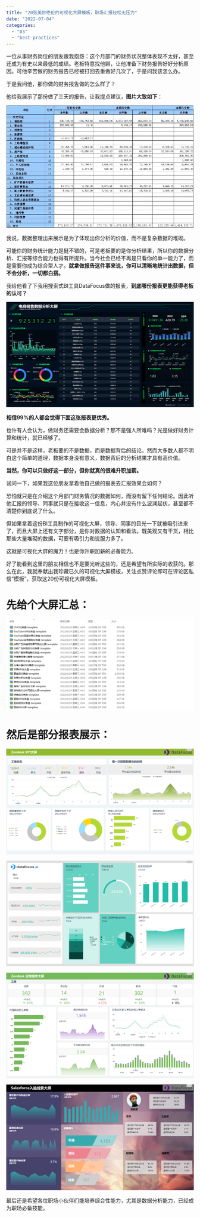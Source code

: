 ```yaml
---
title: "20张美妙绝伦的可视化大屏模板，职场汇报轻松无压力"
date: "2022-07-04"
categories: 
  - "03"
  - "best-practices"
---
```


一位从事财务岗位的朋友跟我抱怨：这个月部门的财务状况整体表现不太好，甚至还成为有史以来最低的成绩。老板特意找他聊，让他准备下财务报告好好分析原因。可他辛苦做的财务报告已经被打回去重做好几次了，于是问我该怎么办。

于是我问他，那你做的财务报告做的怎么样了？

他给我展示了那份做了三天的报告，让我提点建议，**图片大致如下**：

![image.png](images/1656946376-image-png.png)

我说，数据整理出来展示是为了体现出你分析的价值，而不是复杂数据的堆砌。

可能你的财务统计能力是挺不错的，可是老板要的是你分析结果，所以你的数据分析、汇报等综合能力也得有所提升。当今社会已经不再是只看你的单一能力了，而是需要你成为综合型人才。**就拿做报告这件事来说，你可以清晰地统计出数据，但不会分析，一切都白搭。**

我给他看了下我用搜索式BI工具DataFocus做的报表，**到底哪份报表更能获得老板的认可？**

![image.png](images/1656946380-image-png.png)

**相信99%的人都会觉得下面这张报表更优秀。**

也许有人会认为，做财务还需要会数据分析？那不是强人所难吗？光是做好财务计算和统计，就已经够了。

可是并不是这样，老板要的不是数据，而是数据背后的结论。然而大多数人都不明白这个简单的道理，数据本身没有意义，数据背后的分析结果才具有高价值。

**当然，你可以只做好这一部分，但你就真的很难升职加薪。**

试问一下，如果我这位朋友拿着他自己做的报表去汇报效果会如何？

恐怕就只是在介绍这个月部门财务情况的数据如何，而没有留下任何结论。因此听他汇报的领导、同事就只是在接收这一信息，内心并没有什么波澜起伏，甚至都不清楚你到底说了什么。

但如果拿着这份BI工具制作的可视化大屏，领导、同事的目光一下就被吸引进来了，而且大屏上还有文字部分，是你对数据的认知和看法。既美观又有干货，相比那些大量堆砌的数据，可要有吸引力和说服力多了。

这就是可视化大屏的魔力！也是你升职加薪的必备能力。

好了能看到这里的朋友相信也不是要光听这些的，还是希望有所实际的收获的。那么在此，我就奉献出我珍藏已久的可视化大屏模板，关注点赞评论即可在评论区私信”模板”，获取这20份可视化大屏模板。

# 先给个大屏汇总：

![image.png](images/1656946389-image-png.png)

# 然后是部分报表展示：

![image.png](images/1656946392-image-png.png)

![image.png](images/1656946398-image-png.png)

![image.png](images/1656946403-image-png.png)

![image.png](images/1656946411-image-png.png)

最后还是希望各位职场小伙伴们能培养综合性能力，尤其是数据分析能力，已经成为职场必备技能。
